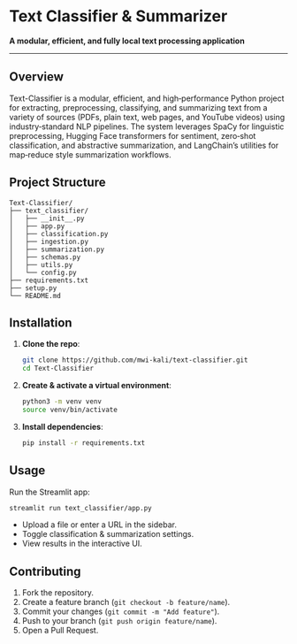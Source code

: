 # Text Classifier & Summarizer

**A modular, efficient, and fully local text processing application**

---

## Overview

Text-Classifier is a modular, efficient, and high‑performance Python project for extracting, preprocessing, classifying, and summarizing text from a variety of sources (PDFs, plain text, web pages, and YouTube videos) using industry‑standard NLP pipelines. The system leverages SpaCy for linguistic preprocessing, Hugging Face transformers for sentiment, zero‑shot classification, and abstractive summarization, and LangChain’s utilities for map‑reduce style summarization workflows. 


## Project Structure

```
Text-Classifier/
├── text_classifier/
│   ├── __init__.py
│   ├── app.py               
│   ├── classification.py  
│   ├── ingestion.py       
│   ├── summarization.py    
│   ├── schemas.py         
│   ├── utils.py            
│   └── config.py         
├── requirements.txt       
├── setup.py           
└── README.md       
```

## Installation

1. **Clone the repo**:

   ```bash
   git clone https://github.com/mwi-kali/text-classifier.git
   cd Text-Classifier
   ```

2. **Create & activate a virtual environment**:

   ```bash
   python3 -m venv venv
   source venv/bin/activate
   ```

3. **Install dependencies**:

   ```bash
   pip install -r requirements.txt
   ```

## Usage

Run the Streamlit app:

```bash
streamlit run text_classifier/app.py
```

* Upload a file or enter a URL in the sidebar.
* Toggle classification & summarization settings.
* View results in the interactive UI.

## Contributing

1. Fork the repository.
2. Create a feature branch (`git checkout -b feature/name`).
3. Commit your changes (`git commit -m "Add feature"`).
4. Push to your branch (`git push origin feature/name`).
5. Open a Pull Request.
